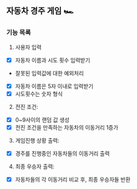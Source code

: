 ## 자동차 경주 게임 🏎️
### 기능 목록
1. 사용자 입력 
- [x] 자동차 이름과 시도 횟수 입력받기
- 잘못된 입력값에 대한 예외처리
- [x] 자동차 이름은 5자 이내로 입력받기
- [x] 시도횟수는 숫자 형식

2. 전진 조건:
- [x] 0~9사이의 랜덤 값 생성
- [x] 전진 조건을 만족하는 자동차의 이동거리 1증가

3. 게임진행 상황 출력:
- [x] 경주를 진행중인 자동차들의 이동거리 출력


4. 최종 우승자 출력:
- [x] 자동차들의 각 이동거리 비교 후, 최종 우승자들 반환